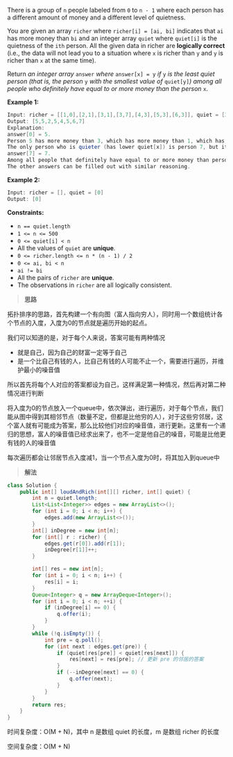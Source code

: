 There is a group of `n` people labeled from `0` to `n - 1` where each person has a different amount of money and a different level of quietness.

You are given an array `richer` where `richer[i] = [ai, bi]` indicates that `ai` has more money than `bi` and an integer array `quiet` where `quiet[i]` is the quietness of the `ith` person. All the given data in richer are **logically correct** (i.e., the data will not lead you to a situation where `x` is richer than `y` and `y` is richer than `x` at the same time).

Return *an integer array* `answer` *where* `answer[x] = y` *if* `y` *is the least quiet person (that is, the person* `y` *with the smallest value of* `quiet[y]`*) among all people who definitely have equal to or more money than the person* `x`.

 

**Example 1:**

```java
Input: richer = [[1,0],[2,1],[3,1],[3,7],[4,3],[5,3],[6,3]], quiet = [3,2,5,4,6,1,7,0]
Output: [5,5,2,5,4,5,6,7]
Explanation: 
answer[0] = 5.
Person 5 has more money than 3, which has more money than 1, which has more money than 0.
The only person who is quieter (has lower quiet[x]) is person 7, but it is not clear if they have more money than person 0.
answer[7] = 7.
Among all people that definitely have equal to or more money than person 7 (which could be persons 3, 4, 5, 6, or 7), the person who is the quietest (has lower quiet[x]) is person 7.
The other answers can be filled out with similar reasoning.
```

**Example 2:**

```java
Input: richer = [], quiet = [0]
Output: [0]
```

 

**Constraints:**

- `n == quiet.length`
- `1 <= n <= 500`
- `0 <= quiet[i] < n`
- All the values of `quiet` are **unique**.
- `0 <= richer.length <= n * (n - 1) / 2`
- `0 <= ai, bi < n`
- `ai != bi`
- All the pairs of `richer` are **unique**.
- The observations in `richer` are all logically consistent.

> **思路**

拓扑排序的思路，首先构建一个有向图（富人指向穷人），同时用一个数组统计各个节点的入度，入度为0的节点就是遍历开始的起点。

我们可以知道的是，对于每个人来说，答案可能有两种情况

- 就是自己，因为自己的财富一定等于自己
- 是一个比自己有钱的人，比自己有钱的人可能不止一个，需要进行遍历，并维护最小的噪音值

所以首先将每个人对应的答案都设为自己，这样满足第一种情况，然后再对第二种情况进行判断

将入度为0的节点放入一个queue中，依次弹出，进行遍历，对于每个节点，我们能从图中得到其相邻节点（数量不定，但都是比他穷的人），对于这些穷邻居，这个富人就有可能成为答案，那么比较他们对应的噪音值，进行更新。这里有一个递归的思想，富人的噪音值已经求出来了，也不一定是他自己的噪音，可能是比他更有钱的人的噪音值

每次遍历都会让邻居节点入度减1，当一个节点入度为0时，将其加入到queue中

> **解法**

```java
class Solution {
    public int[] loudAndRich(int[][] richer, int[] quiet) {
        int n = quiet.length;
        List<List<Integer>> edges = new ArrayList<>();
        for (int i = 0; i < n; i++) {
            edges.add(new ArrayList<>());
        }
        int[] inDegree = new int[n];
        for (int[] r : richer) {
            edges.get(r[0]).add(r[1]);
            inDegree[r[1]]++;
        }

        int[] res = new int[n];
        for (int i = 0; i < n; i++) {
            res[i] = i;
        }
        Queue<Integer> q = new ArrayDeque<Integer>();
        for (int i = 0; i < n; ++i) {
            if (inDegree[i] == 0) {
                q.offer(i);
            }
        }
        while (!q.isEmpty()) {
            int pre = q.poll();
            for (int next : edges.get(pre)) {
                if (quiet[res[pre]] < quiet[res[next]]) {
                    res[next] = res[pre]; // 更新 pre 的邻居的答案
                }
                if (--inDegree[next] == 0) {
                    q.offer(next);
                }
            }
        }
        return res;
    }
}
```

时间复杂度：O(M + N)，其中 n 是数组 quiet 的长度，m 是数组 richer 的长度

空间复杂度：O(M + N)